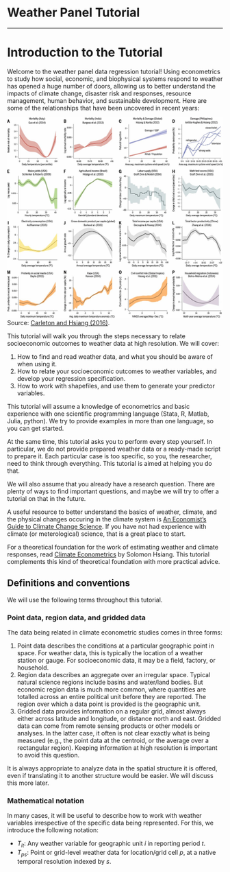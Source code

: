 # Weather Panel Tutorial
--------------------------------
# Introduction to the Tutorial

Welcome to the weather panel data regression tutorial! Using
econometrics to study how social, economic, and biophysical systems
respond to weather has opened a huge number of doors, allowing us to
better understand the impacts of climate change, disaster risk and
responses, resource management, human behavior, and sustainable
development. Here are some of the relationships that have been
uncovered in recent years:

![Examples from Carleton and Hsiang (2016).](images/examples.jpg)
Source: [Carleton and Hsiang (2016)](https://science.sciencemag.org/content/353/6304/aad9837).

This tutorial will walk you through the steps necessary to relate
socioeconomic outcomes to weather data at high resolution. We will
cover:

1. How to find and read weather data, and what you should be aware of when using it.
2. How to relate your socioeconomic outcomes to weather variables, and
   develop your regression specification.
3. How to work with shapefiles, and use them to generate your predictor variables.

This tutorial will assume a knowledge of econometrics and basic
experience with one scientific programming language (Stata, R, Matlab,
Julia, python). We try to provide examples in more than one language,
so you can get started.

At the same time, this tutorial asks you to perform every step
yourself. In particular, we do not provide prepared weather data or a
ready-made script to prepare it. Each particular case is too specific,
so you, the researcher, need to think through everything. This
tutorial is aimed at helping you do that.

We will also assume that you already have a research question. There
are plenty of ways to find important questions, and maybe we will try
to offer a tutorial on that in the future.

A useful resource to better understand the basics of weather, climate, and the physical
changes occuring in the climate system is [An Economist’s Guide to Climate Change Science](https://www.aeaweb.org/articles?id=10.1257/jep.32.4.3). If you have not had experience with climate (or meterological) science, that is a great place to start.

For a theoretical foundation for the work of estimating weather and
climate responses,
read
[Climate Econometrics](https://www.annualreviews.org/doi/10.1146/annurev-resource-100815-095343) by
Solomon Hsiang. This tutorial complements this kind of theoretical
foundation with more practical advice.

## Definitions and conventions

We will use the following terms throughout this tutorial.

### Point data, region data, and gridded data

The data being related in climate econometric studies comes in three
forms:
1. Point data describes the conditions at a particular geographic
   point in space. For weather data, this is typically the location of
   a weather station or gauge. For socioeconomic data, it may be a
   field, factory, or household.
2. Region data describes an aggregate over an irregular space. Typical
   natural science regions include basins and water/land bodies. But
   economic region data is much more common, where quantities are
   totalled across an entire political unit before they are
   reported. The region over which a data point is provided is the
   geographic unit.
3. Gridded data provides information on a regular grid, almost always
   either across latitude and longitude, or distance north and
   east. Gridded data can come from remote sensing products or other
   models or analyses. In the latter case, it often is not clear
   exactly what is being measured (e.g., the point data at the
   centroid, or the average over a rectangular region). Keeping
   information at high resolution is important to avoid this question.
   
It is always appropriate to analyze data in the spatial structure it
is offered, even if translating it to another structure would be
easier. We will discuss this more later.

### Mathematical notation

In many cases, it will be useful to describe how to work with weather
variables irrespective of the specific data being represented. For
this, we introduce the following notation:

- $T_{it}$: Any weather variable for geographic unit $i$ in reporting period $t$.
- $T_{ps}$: Point or grid-level weather data for location/grid cell
  $p$, at a native temporal resolution indexed by $s$.

